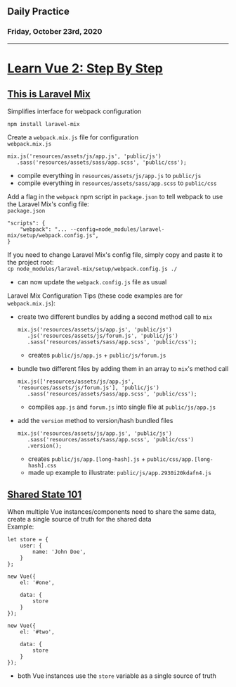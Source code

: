 ## Daily Practice
### Friday, October 23rd, 2020
---


# [Learn Vue 2: Step By Step](https://laracasts.com/series/learn-vue-2-step-by-step)


## [This is Laravel Mix](https://laracasts.com/series/learn-vue-2-step-by-step/episodes/23)

Simplifies interface for webpack configuration

`npm install laravel-mix`

Create a `webpack.mix.js` file for configuration  
`webpack.mix.js`
```
mix.js('resources/assets/js/app.js', 'public/js')
   .sass('resources/assets/sass/app.scss', 'public/css');
```
- compile everything in `resources/assets/js/app.js` to `public/js`
- compile everything in `resources/assets/sass/app.scss` to `public/css`

Add a flag in the `webpack` npm script in `package.json` to tell webpack to use the Laravel Mix's config file:  
`package.json`
```
"scripts": {
    "webpack": "... --config=node_modules/laravel-mix/setup/webpack.config.js",
}
```

If you need to change Laravel Mix's config file, simply copy and paste it to the project root:  
`cp node_modules/laravel-mix/setup/webpack.config.js ./`
- can now update the `webpack.config.js` file as usual

Laravel Mix Configuration Tips (these code examples are for `webpack.mix.js`):  
- create two different bundles by adding a second method call to `mix`
    ```
    mix.js('resources/assets/js/app.js', 'public/js')
       .js('resources/assets/js/forum.js', 'public/js')
       .sass('resources/assets/sass/app.scss', 'public/css');
    ```
    - creates `public/js/app.js` + `public/js/forum.js`  

- bundle two different files by adding them in an array to `mix`'s method call
    ```
    mix.js(['resources/assets/js/app.js', 'resources/assets/js/forum.js'], 'public/js')
       .sass('resources/assets/sass/app.scss', 'public/css');
    ```
    - compiles `app.js` and `forum.js` into single file at `public/js/app.js`

- add the `version` method to version/hash bundled files
    ```
    mix.js('resources/assets/js/app.js', 'public/js')
       .sass('resources/assets/sass/app.scss', 'public/css')
       .version();
    ```
    - creates `public/js/app.[long-hash].js` + `public/css/app.[long-hash].css`
    - made up example to illustrate: `public/js/app.2930i20kdafn4.js`



## [Shared State 101](https://laracasts.com/series/learn-vue-2-step-by-step/episodes/24)

When multiple Vue instances/components need to share the same data, create a single source of truth for the shared data  
Example:
```
let store = {
    user: {
        name: 'John Doe',
    }
};

new Vue({
    el: '#one',

    data: {
        store
    }
});

new Vue({
    el: '#two',

    data: {
        store
    }
});
```
- both Vue instances use the `store` variable as a single source of truth
